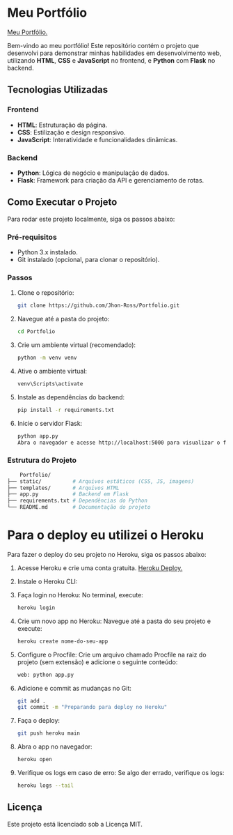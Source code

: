 # Meu Portfólio
<a href="https://jhonrossportfolio-813cd8a5c346.herokuapp.com/#home">Meu Portfólio.</a>

Bem-vindo ao meu portfólio! Este repositório contém o projeto que desenvolvi para demonstrar minhas habilidades em desenvolvimento web, utilizando **HTML**, **CSS** e **JavaScript** no frontend, e **Python** com **Flask** no backend.

## Tecnologias Utilizadas
### Frontend
- **HTML**: Estruturação da página.
- **CSS**: Estilização e design responsivo.
- **JavaScript**: Interatividade e funcionalidades dinâmicas.

### Backend
- **Python**: Lógica de negócio e manipulação de dados.
- **Flask**: Framework para criação da API e gerenciamento de rotas.

## Como Executar o Projeto
Para rodar este projeto localmente, siga os passos abaixo:

### Pré-requisitos
- Python 3.x instalado.
- Git instalado (opcional, para clonar o repositório).

### Passos
1. Clone o repositório:
   ```bash
   git clone https://github.com/Jhon-Ross/Portfolio.git
   ```
2. Navegue até a pasta do projeto:
    ```bash
    cd Portfolio
    ```
3. Crie um ambiente virtual (recomendado):
    ```bash
    python -m venv venv
    ```
4. Ative o ambiente virtual:
    ```bash
    venv\Scripts\activate
    ```
5. Instale as dependências do backend:
    ```bash
    pip install -r requirements.txt
    ```
6. Inicie o servidor Flask:
    ```bash
    python app.py
    Abra o navegador e acesse http://localhost:5000 para visualizar o frontend.
    ```

### Estrutura do Projeto
```bash
    Portfolio/
├── static/          # Arquivos estáticos (CSS, JS, imagens)
├── templates/       # Arquivos HTML
├── app.py           # Backend em Flask
├── requirements.txt # Dependências do Python
└── README.md        # Documentação do projeto
```

# Para o deploy eu utilizei o Heroku
Para fazer o deploy do seu projeto no Heroku, siga os passos abaixo:

1. Acesse Heroku e crie uma conta gratuita.
<a href="https://www.heroku.com/">Heroku Deploy.</a>

2. Instale o Heroku CLI:

3. Faça login no Heroku:
    No terminal, execute:
    ```bash
    heroku login
    ```
4. Crie um novo app no Heroku:
    Navegue até a pasta do seu projeto e execute:
    ```bash
    heroku create nome-do-seu-app
    ```
5. Configure o Procfile:
    Crie um arquivo chamado Procfile na raiz do projeto (sem extensão) e adicione o seguinte conteúdo:
    ```bash
    web: python app.py
    ```
6. Adicione e commit as mudanças no Git:
    ```bash
    git add .
    git commit -m "Preparando para deploy no Heroku"
    ```
7. Faça o deploy:
    ```bash
    git push heroku main
    ```
8. Abra o app no navegador:
    ```bash
    heroku open
    ```
9. Verifique os logs em caso de erro:
    Se algo der errado, verifique os logs:
    ```bash
    heroku logs --tail
    ```  
## **Licença**
Este projeto está licenciado sob a Licença MIT.
